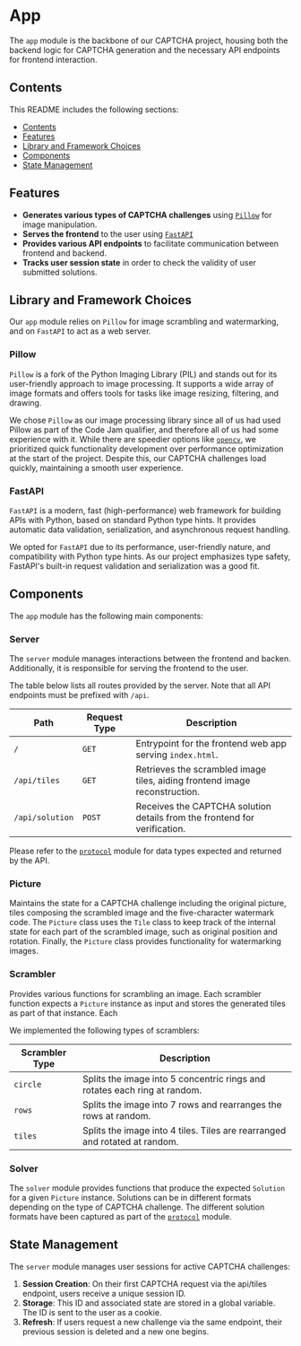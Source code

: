 # App

The `app` module is the backbone of our CAPTCHA project, housing both the backend logic for CAPTCHA generation and the necessary API endpoints for frontend interaction.

## Contents

This README includes the following sections:

- [Contents](#contents)
- [Features](#features)
- [Library and Framework Choices](#library-and-framework-choices)
- [Components](#components)
- [State Management](#state-management)

## Features

- **Generates various types of CAPTCHA challenges** using [`Pillow`](https://python-pillow.org/) for image manipulation.
- **Serves the frontend** to the user using [`FastAPI`](https://fastapi.tiangolo.com/)
- **Provides various API endpoints** to facilitate communication between frontend and backend.
- **Tracks user session state** in order to check the validity of user submitted solutions.

## Library and Framework Choices

Our `app` module relies on `Pillow` for image scrambling and watermarking, and on `FastAPI` to act as a web server.

### Pillow

`Pillow` is a fork of the Python Imaging Library (PIL) and stands out for its user-friendly approach to image processing. It supports a wide array of image formats and offers tools for tasks like image resizing, filtering, and drawing.

We chose `Pillow` as our image processing library since all of us had used Pillow as part of the Code Jam qualifier, and therefore all of us had some experience with it. While there are speedier options like [`opencv`](https://opencv.org/), we prioritized quick functionality development over performance optimization at the start of the project. Despite this, our CAPTCHA challenges load quickly, maintaining a smooth user experience.

### FastAPI

`FastAPI` is a modern, fast (high-performance) web framework for building APIs with Python, based on standard Python type hints. It provides automatic data validation, serialization, and asynchronous request handling.

We opted for `FastAPI` due to its performance, user-friendly nature, and compatibility with Python type hints. As our project emphasizes type safety, FastAPI's built-in request validation and serialization was a good fit.

## Components

The `app` module has the following main components:

### Server

The `server` module manages interactions between the frontend and backen. Additionally, it is responsible for serving the frontend to the user.

The table below lists all routes provided by the server. Note that all API endpoints must be prefixed with `/api`.

| Path            | Request Type | Description                                                                |
| --------------- | ------------ | -------------------------------------------------------------------------- |
| `/`             | `GET`        | Entrypoint for the frontend web app serving `index.html`.                  |
| `/api/tiles`    | `GET`        | Retrieves the scrambled image tiles, aiding frontend image reconstruction. |
| `/api/solution` | `POST`       | Receives the CAPTCHA solution details from the frontend for verification.  |

Please refer to the [`protocol`](../protocol/) module for data types expected and returned by the API.

### Picture

Maintains the state for a CAPTCHA challenge including the original picture, tiles composing the scrambled image and the five-character watermark code. The `Picture` class uses the `Tile` class to keep track of the internal state for each part of the scrambled image, such as original position and rotation. Finally, the `Picture` class provides functionality for watermarking images.

### Scrambler

Provides various functions for scrambling an image. Each scrambler function expects a `Picture` instance as input and stores the generated tiles as part of that instance. Each

We implemented the following types of scramblers:

| Scrambler Type | Description                                                                |
| -------------- | -------------------------------------------------------------------------- |
| `circle`       | Splits the image into 5 concentric rings and rotates each ring at random.  |
| `rows`         | Splits the image into 7 rows and rearranges the rows at random.            |
| `tiles`        | Splits the image into 4 tiles. Tiles are rearranged and rotated at random. |

### Solver

The `solver` module provides functions that produce the expected `Solution` for a given `Picture` instance. Solutions can be in different formats depending on the type of CAPTCHA challenge. The different solution formats have been captured as part of the [`protocol`](../protocol/) module.

## State Management

The `server` module manages user sessions for active CAPTCHA challenges:

1. **Session Creation**: On their first CAPTCHA request via the api/tiles endpoint, users receive a unique session ID.
2. **Storage**: This ID and associated state are stored in a global variable. The ID is sent to the user as a cookie.
3. **Refresh**: If users request a new challenge via the same endpoint, their previous session is deleted and a new one begins.
